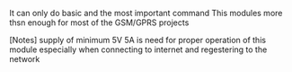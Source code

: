 It can only do basic and the most important command
This modules more thsn enough for most of the GSM/GPRS projects

[Notes]
supply of minimum 5V 5A is need for proper operation of this module especially when connecting to internet and regestering to the network